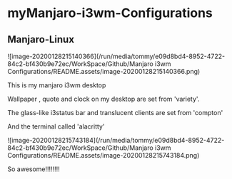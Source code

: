 # myManjaro-i3wm-Configurations
## Manjaro-Linux 

![image-20200128215140366](/run/media/tommy/e09d8bd4-8952-4722-84c2-bf430b9e72ec/WorkSpace/Github/Manjaro i3wm Configurations/README.assets/image-20200128215140366.png)

This is my manjaro i3wm desktop 

Wallpaper , quote and clock on my desktop are set from 'variety'.

The glass-like i3status bar and translucent clients are set from 'compton'

And the terminal called 'alacritty'

![image-20200128215743184](/run/media/tommy/e09d8bd4-8952-4722-84c2-bf430b9e72ec/WorkSpace/Github/Manjaro i3wm Configurations/README.assets/image-20200128215743184.png)

So awesome!!!!!!!!